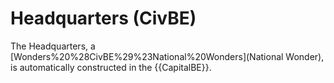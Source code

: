 # Headquarters (CivBE)

The Headquarters, a [Wonders%20%28CivBE%29%23National%20Wonders](National Wonder), is automatically constructed in the {{CapitalBE}}.